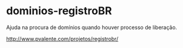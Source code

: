 # dominios-registroBR
Ajuda na procura de domínios quando houver processo de liberação.


<a href="http://www.pvalente.com/projetos/registrobr/" target="_blank">http://www.pvalente.com/projetos/registrobr/</a>
